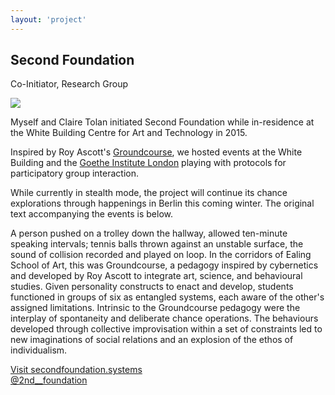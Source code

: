 ```yaml
---
layout: 'project'
---
```


<h2>Second Foundation</h2>
<p class="title">Co-Initiator, Research Group</p>

<img src="/images/secondfoundation.jpg" class="circle">

Myself and Claire Tolan initiated Second Foundation while in-residence at the White Building Centre for Art and Technology in 2015.

Inspired by Roy Ascott's [Groundcourse](https://frieze.com/article/degree-zero), we hosted events at the White Building and the <a href="http://www.spacestudios.org.uk/art-technology/second-foundation-at-the-goethe-institute/" target="_blank">Goethe Institute London</a> playing with protocols for participatory group interaction.

While currently in stealth mode, the project will continue its chance explorations through happenings in Berlin this coming winter. The original text accompanying the events is below.

<p class="details">A person pushed on a trolley down the hallway, allowed ten-minute
speaking intervals; tennis balls thrown against an unstable surface, the
sound of collision recorded and played on loop. In the corridors of
Ealing School of Art, this was Groundcourse, a pedagogy inspired by
cybernetics and developed by Roy Ascott to integrate art, science, and
behavioural studies. Given personality constructs to enact and develop,
students functioned in groups of six as entangled systems, each aware of
the other's assigned limitations. Intrinsic to the Groundcourse pedagogy
were the interplay of spontaneity and deliberate chance operations. The
behaviours developed through collective improvisation within a set of
constraints led to new imaginations of social relations and an explosion
of the ethos of individualism.</p>

<p>
	<a href="http://secondfoundation.systems" target="_blank">Visit secondfoundation.systems</a><br>
	<a href="http://twitter.com/2nd__foundation" target="_blank">@2nd__foundation</a>
</p>